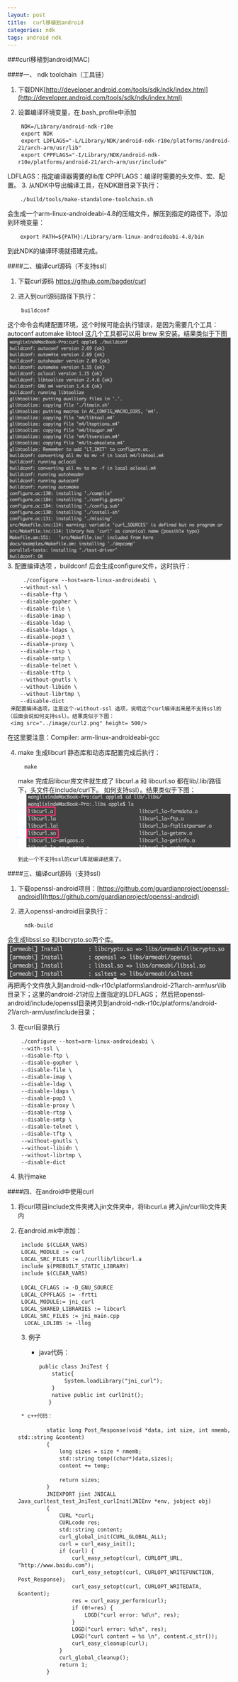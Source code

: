 ```yaml
---
layout: post
title:  curl移植到android
categories: ndk
tags: android ndk
---
```


###curl移植到android(MAC)

####一、 ndk toolchain（工具链）

1. 下载DNK[http://developer.android.com/tools/sdk/ndk/index.html](http://developer.android.com/tools/sdk/ndk/index.html) 
2. 设置编译环境变量，在.bash_profile中添加

    	NDK=/Library/android-ndk-r10e
    	export NDK
    	export LDFLAGS="-L/Library/NDK/android-ndk-r10e/platforms/android-21/arch-arm/usr/lib"
		export CPPFLAGS="-I/Library/NDK/android-ndk-r10e/platforms/android-21/arch-arm/usr/include"
LDFLAGS：指定编译器需要的lib库  CPPFLAGS：编译时需要的头文件、宏、配置。
3. 从NDK中导出编译工具，在NDK跟目录下执行：

		./build/tools/make-standalone-toolchain.sh
会生成一个arm-linux-androideabi-4.8的压缩文件，解压到指定的路径下。添加到环境变量：
 
		export PATH=${PATH}:/Library/arm-linux-androideabi-4.8/bin
 到此NDK的编译环境就搭建完成。
 
####二、编译curl源码（不支持ssl）

1. 下载curl源码 https://github.com/bagder/curl
2. 进入到curl源码路径下执行：

		buildconf
这个命令会构建配置环境，这个时候可能会执行错误，是因为需要几个工具：autoconf  automake libtool 这几个工具都可以用 brew 来安装。结果类似于下图
<img src="../image/curl1.png"  height= 500/>
3. 配置编译选项 ，buildconf 后会生成configure文件，这时执行：

		 ./configure --host=arm-linux-androideabi \
		--without-ssl \
		--disable-ftp \
		--disable-gopher \
		--disable-file \
		--disable-imap \
		--disable-ldap \
		--disable-ldaps \
		--disable-pop3 \
		--disable-proxy \
		--disable-rtsp \
		--disable-smtp \
		--disable-telnet \
		--disable-tftp \
		--without-gnutls \
		--without-libidn \
		--without-librtmp \
		--disable-dict
     来配置编译选项，注意这个-without-ssl 选项，说明这个curl编译出来是不支持ssl的（后面会说如何支持ssl）。结果类似于下图：
     <img src="../image/curl2.png" height= 500/>
在这里要注意：Compiler:  arm-linux-androideabi-gcc 

4. make 生成libcurl 静态库和动态库配置完成后执行：

		 make
	make 完成后libcur库文件就生成了 libcurl.a 和 libcurl.so 都在lib/.lib/路径下，头文件在include/curl下。
	如何支持ssl）。结果类似于下图：
     <img src="../image/curl3.png" height= 120/>
     
       到此一个不支持ssl的curl库就编译结束了。

####三、编译curl源码（支持ssl）
1. 下载openssl-android项目：[https://github.com/guardianproject/openssl-android](https://github.com/guardianproject/openssl-android)

2. 进入openssl-android目录执行：
         
		 ndk-build
会生成libssl.so 和libcrypto.so两个库。
 <img src="../image/curl4.png" height= 80/>
再把两个文件放入到android-ndk-r10c\platforms\android-21\arch-arm\usr\lib目录下；这里的android-21对应上面指定的LDFLAGS；
          然后把openssl-android/include/openssl目录拷贝到android-ndk-r10c/platforms/android-21/arch-arm/usr/include目录；

3. 在curl目录执行

		./configure --host=arm-linux-androideabi \
		--with-ssl \
		--disable-ftp \
		--disable-gopher \
		--disable-file \
		--disable-imap \
		--disable-ldap \
		--disable-ldaps \
		--disable-pop3 \
		--disable-proxy \
		--disable-rtsp \
		--disable-smtp \
		--disable-telnet \
		--disable-tftp \
		--without-gnutls \
		--without-libidn \
		--without-librtmp \
		--disable-dict
4. 执行make

####四、在android中使用curl
1. 将curl项目include文件夹拷入jin文件夹中，将libcurl.a 拷入jin/curllib文件夹内
2. 在android.mk中添加：

		include $(CLEAR_VARS)
		LOCAL_MODULE := curl
		LOCAL_SRC_FILES := ./curllib/libcurl.a
		include $(PREBUILT_STATIC_LIBRARY)
		include $(CLEAR_VARS)

		LOCAL_CFLAGS := -D_GNU_SOURCE
		LOCAL_CPPFLAGS := -frtti
		LOCAL_MODULE:= jni_curl
		LOCAL_SHARED_LIBRARIES := libcurl
		LOCAL_SRC_FILES := jni_main.cpp
		 LOCAL_LDLIBS := -llog
     3.  例子
          * java代码：
          
				public class JniTest {
					static{
			       		System.loadLibrary("jni_curl");
			       	}
			       	native public int curlInit();
			       }

		* c++代码：
          
				static long Post_Response(void *data, int size, int nmemb, std::string &content)
				{
				    long sizes = size * nmemb;
				    std::string temp((char*)data,sizes);
				    content += temp;

				    return sizes;
				}
				JNIEXPORT jint JNICALL Java_curltest_test_JniTest_curlInit(JNIEnv *env, jobject obj)
				{
				    CURL *curl;
				    CURLcode res;
				    std::string content;
				    curl_global_init(CURL_GLOBAL_ALL);
				    curl = curl_easy_init();
				    if (curl) {
				 		curl_easy_setopt(curl, CURLOPT_URL, "http://www.baidu.com");
				     	curl_easy_setopt(curl, CURLOPT_WRITEFUNCTION, Post_Response);
				    	curl_easy_setopt(curl, CURLOPT_WRITEDATA, &content);
				     	res = curl_easy_perform(curl);
				     	if (0!=res) {
				      		LOGD("curl error: %d\n", res);
				     	}
				     	LOGD("curl error: %d\n", res);
				     	LOGD("curl content = %s \n", content.c_str());
				     	curl_easy_cleanup(curl);
				    }
				    curl_global_cleanup();
				    return 1;
				}

